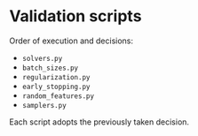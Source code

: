 # Validation scripts

Order of execution and decisions:
* `solvers.py`
* `batch_sizes.py`
* `regularization.py`
* `early_stopping.py`
* `random_features.py`
* `samplers.py`

Each script adopts the previously taken decision.